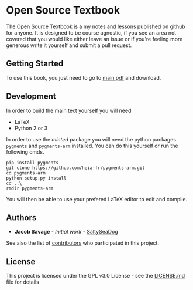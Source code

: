 # Open Source Textbook

The Open Source Textbook is a my notes and lessons published on github for anyone. It is designed to be course agnostic, if you see an area not covered that you would like either leave an issue or if you're feeling more generous write it yourself and submit a pull request.

## Getting Started

To use this book, you just need to go to [main.pdf](main.pdf) and download. 

## Development 

In order to build the main text yourself you will need 

* LaTeX 
* Python 2 or 3

In order to use the *minted* package you will need the python packages `pygments` and `pygments-arm` installed. You can do this yourself or run the following cmds.

```
pip install pygments
git clone https://github.com/heia-fr/pygments-arm.git
cd pygments-arm
python setup.py install
cd ..\
rmdir pygments-arm
```

You will then be able to use your prefered LaTeX editor to edit and compile.

## Authors

* **Jacob Savage** - *Initial work* - [SaltySeaDog](https://github.com/SatlySeaDog)

See also the list of [contributors](https://github.com/your/project/contributors) who participated in this project.

## License

This project is licensed under the GPL v3.0 License - see the [LICENSE.md](LICENSE.md) file for details
